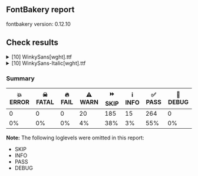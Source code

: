 ## FontBakery report

fontbakery version: 0.12.10





## Check results



<details><summary>[10] WinkySans[wght].ttf</summary>
<div>
<details>
    <summary>⚠️ <b>WARN</b> Detect any interpolation issues in the font. <a href="https://fontbakery.readthedocs.io/en/stable/fontbakery/checks/universal.html#"></a></summary>
    <div>







* ⚠️ **WARN** <p>Interpolation issues were found in the font:</p>
<pre><code>- Contour 0 point 61 in glyph 'g.salt' has a kink between location wght=300 and location wght=900

- Contour 0 point 26 in glyph 'numbersign' has a kink between location wght=300 and location wght=900

- Contour 0 point 67 in glyph 'three' has a kink between location wght=300 and location wght=900

- Contour 1 point 26 in glyph 'eth' has a kink between location wght=300 and location wght=900

- Contour 0 point 20 in glyph 'a.salt' has a kink between location wght=300 and location wght=900

- Contour 0 point 71 in glyph 'k' has a kink between location wght=300 and location wght=900

- Contour 1 point 18 in glyph 'ampersand' has a kink between location wght=300 and location wght=900

- Contour 0 point 20 in glyph 'six' has a kink between location wght=300 and location wght=900
</code></pre>
 [code: interpolation-issues]



</div>
</details>

<details>
    <summary>⚠️ <b>WARN</b> Check font contains no unreachable glyphs <a href="https://fontbakery.readthedocs.io/en/stable/fontbakery/checks/universal.glyphset.html#"></a></summary>
    <div>







* ⚠️ **WARN** <p>The following glyphs could not be reached by codepoint or substitution rules:</p>
<pre><code>- commaturnedabove
</code></pre>
 [code: unreachable-glyphs]



</div>
</details>

<details>
    <summary>⚠️ <b>WARN</b> Validate size, and resolution of article images, and ensure article page has minimum length and includes visual assets. <a href="https://fontbakery.readthedocs.io/en/stable/fontbakery/checks/googlefonts.article.html#"></a></summary>
    <div>







* ⚠️ **WARN** <p>Family metadata at fonts/variable does not have an article.</p>
 [code: lacks-article]



</div>
</details>

<details>
    <summary>⚠️ <b>WARN</b> Check for codepoints not covered by METADATA subsets. <a href="https://fontbakery.readthedocs.io/en/stable/fontbakery/checks/googlefonts.subsets.html#"></a></summary>
    <div>







* ⚠️ **WARN** <p>The following codepoints supported by the font are not covered by
any subsets defined in the font's metadata file, and will never
be served. You can solve this by either manually adding additional
subset declarations to METADATA.pb, or by editing the glyphset
definitions.</p>
<ul>
<li>U+02D8 BREVE: try adding one of: yi, canadian-aboriginal</li>
<li>U+02D9 DOT ABOVE: try adding one of: yi, canadian-aboriginal</li>
<li>U+02DB OGONEK: try adding one of: yi, canadian-aboriginal</li>
<li>U+0302 COMBINING CIRCUMFLEX ACCENT: try adding one of: coptic, cherokee, tifinagh, math</li>
<li>U+0306 COMBINING BREVE: try adding one of: tifinagh, old-permic</li>
<li>U+0307 COMBINING DOT ABOVE: try adding one of: hebrew, malayalam, todhri, coptic, canadian-aboriginal, syriac, old-permic, tai-le, math, tifinagh, duployan</li>
<li>U+030A COMBINING RING ABOVE: try adding one of: syriac, duployan</li>
<li>U+030B COMBINING DOUBLE ACUTE ACCENT: try adding one of: cherokee, osage</li>
<li>U+030C COMBINING CARON: try adding one of: cherokee, tai-le</li>
<li>U+0312 COMBINING TURNED COMMA ABOVE: try adding math</li>
<li>U+0326 COMBINING COMMA BELOW: try adding math</li>
<li>U+0327 COMBINING CEDILLA: try adding math</li>
<li>U+0328 COMBINING OGONEK: not included in any glyphset definition</li>
<li>U+0E3F THAI CURRENCY SYMBOL BAHT: try adding thai</li>
<li>U+1EBC LATIN CAPITAL LETTER E WITH TILDE: try adding vietnamese</li>
<li>U+1EBD LATIN SMALL LETTER E WITH TILDE: try adding vietnamese</li>
<li>U+2000 EN QUAD: try adding symbols2</li>
<li>U+2001 EM QUAD: try adding symbols2</li>
<li>U+2003 EM SPACE: try adding nushu</li>
<li>U+2004 THREE-PER-EM SPACE: try adding symbols2</li>
<li>U+2005 FOUR-PER-EM SPACE: try adding symbols2</li>
<li>U+2006 SIX-PER-EM SPACE: try adding symbols2</li>
<li>U+2007 FIGURE SPACE: try adding symbols2</li>
<li>U+2008 PUNCTUATION SPACE: try adding symbols2</li>
<li>U+200A HAIR SPACE: try adding symbols2</li>
<li>U+200C ZERO WIDTH NON-JOINER: try adding one of: kayah-li, khmer, yi, mongolian, kaithi, chakma, dogra, new-tai-lue, myanmar, khojki, siddham, mandaic, brahmi, lepcha, tai-tham, arabic, lao, devanagari, malayalam, cham, warang-citi, syriac, phags-pa, thaana, gujarati, manichaean, sundanese, bengali, tai-viet, saurashtra, javanese, buginese, bhaiksuki, modi, tagbanwa, duployan, meetei-mayek, balinese, rejang, khudawadi, tagalog, limbu, nko, psalter-pahlavi, avestan, gunjala-gondi, tifinagh, hatran, hanunoo, kannada, newa, sogdian, takri, hebrew, kharoshthi, oriya, sharada, telugu, masaram-gondi, gurmukhi, zanabazar-square, buhid, tai-le, mahajani, pahawh-hmong, grantha, sinhala, syloti-nagri, tirhuta, tibetan, tamil, thai, hanifi-rohingya, batak</li>
<li>U+200D ZERO WIDTH JOINER: try adding one of: kayah-li, khmer, yi, mongolian, kaithi, chakma, dogra, new-tai-lue, myanmar, khojki, siddham, mandaic, brahmi, lepcha, tai-tham, arabic, lao, devanagari, malayalam, cham, warang-citi, syriac, phags-pa, thaana, gujarati, manichaean, sundanese, bengali, tai-viet, saurashtra, javanese, buginese, bhaiksuki, modi, tagbanwa, duployan, meetei-mayek, balinese, rejang, khudawadi, tagalog, limbu, nko, psalter-pahlavi, avestan, gunjala-gondi, tifinagh, hanunoo, kannada, old-hungarian, newa, sogdian, takri, hebrew, kharoshthi, oriya, sharada, telugu, masaram-gondi, gurmukhi, zanabazar-square, buhid, tai-le, mahajani, pahawh-hmong, grantha, sinhala, syloti-nagri, tirhuta, tibetan, tamil, thai, hanifi-rohingya, batak</li>
<li>U+200E LEFT-TO-RIGHT MARK: try adding one of: hebrew, syriac, phags-pa, thaana, nko, arabic</li>
<li>U+200F RIGHT-TO-LEFT MARK: try adding one of: hebrew, syriac, phags-pa, thaana, nko</li>
<li>U+2021 DOUBLE DAGGER: try adding adlam</li>
<li>U+202F NARROW NO-BREAK SPACE: try adding one of: phags-pa, yi, mongolian</li>
<li>U+2030 PER MILLE SIGN: try adding adlam</li>
<li>U+205F MEDIUM MATHEMATICAL SPACE: try adding math</li>
<li>U+2248 ALMOST EQUAL TO: try adding math</li>
<li>U+2260 NOT EQUAL TO: try adding math</li>
<li>U+2264 LESS-THAN OR EQUAL TO: try adding math</li>
<li>U+2265 GREATER-THAN OR EQUAL TO: try adding math</li>
<li>U+3000 IDEOGRAPHIC SPACE: try adding one of: yi, japanese, chinese-hongkong, phags-pa, nushu, chinese-simplified, chinese-traditional</li>
<li>U+FB00 LATIN SMALL LIGATURE FF: not included in any glyphset definition</li>
<li>U+FB01 LATIN SMALL LIGATURE FI: not included in any glyphset definition</li>
<li>U+FB02 LATIN SMALL LIGATURE FL: not included in any glyphset definition</li>
<li>U+FB03 LATIN SMALL LIGATURE FFI: not included in any glyphset definition</li>
</ul>
<p>Or you can add the above codepoints to one of the subsets supported by the font: <code>latin</code>, <code>latin-ext</code></p>
 [code: unreachable-subsetting]



</div>
</details>

<details>
    <summary>⚠️ <b>WARN</b> Ensure dotted circle glyph is present and can attach marks. <a href="https://fontbakery.readthedocs.io/en/stable/fontbakery/checks/shaping.html#"></a></summary>
    <div>







* ⚠️ **WARN** <p>No dotted circle glyph present</p>
 [code: missing-dotted-circle]



</div>
</details>

<details>
    <summary>⚠️ <b>WARN</b> Ensure soft_dotted characters lose their dot when combined with marks that replace the dot. <a href="https://fontbakery.readthedocs.io/en/stable/fontbakery/checks/shaping.html#"></a></summary>
    <div>







* ⚠️ **WARN** <p>The dot of soft dotted characters used in orthographies <em>must</em> disappear in the following strings: i̊ i̋ į̀ į́ į̂ į̃ į̄ į̌</p>
<p>The dot of soft dotted characters <em>should</em> disappear in other cases, for example: ĭ i̇ ǐ i̒ ĭ̦ i̦̇ i̦̊ i̦̋ ǐ̦ i̦̒ ĭ̧ i̧̇ i̧̊ i̧̋ ǐ̧ i̧̒ į̆ į̇ į̈ į̊</p>
<p>Your font fully covers the following languages that require the soft-dotted feature: Lithuanian (Latn, 2,357,094 speakers), Dutch (Latn, 31,709,104 speakers).</p>
<p>Your font does <em>not</em> cover the following languages that require the soft-dotted feature: Gulay (Latn, 250,478 speakers), Avokaya (Latn, 100,000 speakers), Ngbaka (Latn, 1,020,000 speakers), Nzakara (Latn, 50,000 speakers), Aghem (Latn, 38,843 speakers), Mfumte (Latn, 79,000 speakers), Sar (Latn, 500,000 speakers), Ebira (Latn, 2,200,000 speakers), Belarusian (Cyrl, 10,064,517 speakers), Mundani (Latn, 34,000 speakers), Navajo (Latn, 166,319 speakers), Vute (Latn, 21,000 speakers), Southern Kisi (Latn, 360,000 speakers), Fur (Latn, 1,230,163 speakers), Dan (Latn, 1,099,244 speakers), Teke-Ebo (Latn, 260,000 speakers), Ekpeye (Latn, 226,000 speakers), Zapotec (Latn, 490,000 speakers), Ejagham (Latn, 120,000 speakers), Koonzime (Latn, 40,000 speakers), Bafut (Latn, 158,146 speakers), Kom (Latn, 360,685 speakers), Mango (Latn, 77,000 speakers), Ijo, Southeast (Latn, 2,471,000 speakers), Han (Latn, 6 speakers), Ma’di (Latn, 584,000 speakers), Kaska (Latn, 125 speakers), Heiltsuk (Latn, 300 speakers), South Central Banda (Latn, 244,000 speakers), Nateni (Latn, 100,000 speakers), Lugbara (Latn, 2,200,000 speakers), Basaa (Latn, 332,940 speakers), Ukrainian (Cyrl, 29,273,587 speakers), Cicipu (Latn, 44,000 speakers), Yala (Latn, 200,000 speakers), Bete-Bendi (Latn, 100,000 speakers), Dii (Latn, 71,000 speakers), Igbo (Latn, 27,823,640 speakers), Kpelle, Guinea (Latn, 622,000 speakers), Makaa (Latn, 221,000 speakers).</p>
 [code: soft-dotted]



</div>
</details>

<details>
    <summary>⚠️ <b>WARN</b> Is there kerning info for non-ligated sequences? <a href="https://fontbakery.readthedocs.io/en/stable/fontbakery/checks/googlefonts.gpos.html#"></a></summary>
    <div>







* ⚠️ **WARN** <p>GPOS table lacks kerning info for the following non-ligated sequences:</p>
<pre><code>- f + f

- f + i

- f + l
</code></pre>
 [code: lacks-kern-info]



</div>
</details>

<details>
    <summary>⚠️ <b>WARN</b> Are there caret positions declared for every ligature? <a href="https://fontbakery.readthedocs.io/en/stable/fontbakery/checks/googlefonts.gdef.html#"></a></summary>
    <div>







* ⚠️ **WARN** <p>This font lacks caret position values for ligature glyphs on its GDEF table.</p>
 [code: lacks-caret-pos]



</div>
</details>

<details>
    <summary>⚠️ <b>WARN</b> Ensure variable fonts include an avar table. <a href="https://fontbakery.readthedocs.io/en/stable/fontbakery/checks/googlefonts.varfont.html#"></a></summary>
    <div>







* ⚠️ **WARN** <p>This variable font does not have an avar table.</p>
 [code: missing-avar]



</div>
</details>

<details>
    <summary>⚠️ <b>WARN</b> Ensure fonts have ScriptLangTags declared on the 'meta' table. <a href="https://fontbakery.readthedocs.io/en/stable/fontbakery/checks/googlefonts.meta.html#"></a></summary>
    <div>







* ⚠️ **WARN** <p>This font file does not have a 'meta' table.</p>
 [code: lacks-meta-table]



</div>
</details>
</div>
</details>

<details><summary>[10] WinkySans-Italic[wght].ttf</summary>
<div>
<details>
    <summary>⚠️ <b>WARN</b> Detect any interpolation issues in the font. <a href="https://fontbakery.readthedocs.io/en/stable/fontbakery/checks/universal.html#"></a></summary>
    <div>







* ⚠️ **WARN** <p>Interpolation issues were found in the font:</p>
<pre><code>- Contour 0 point 63 in glyph 'g.salt' has a kink between location wght=300 and location wght=900

- Contour 0 point 26 in glyph 'numbersign' has a kink between location wght=300 and location wght=900

- Contour 0 point 67 in glyph 'three' has a kink between location wght=300 and location wght=900

- Contour 1 point 26 in glyph 'eth' has a kink between location wght=300 and location wght=900

- Contour 0 point 44 in glyph 'eight' has a kink between location wght=300 and location wght=900

- Contour 0 point 29 in glyph 'B.salt' has a kink between location wght=300 and location wght=900
</code></pre>
 [code: interpolation-issues]



</div>
</details>

<details>
    <summary>⚠️ <b>WARN</b> Check font contains no unreachable glyphs <a href="https://fontbakery.readthedocs.io/en/stable/fontbakery/checks/universal.glyphset.html#"></a></summary>
    <div>







* ⚠️ **WARN** <p>The following glyphs could not be reached by codepoint or substitution rules:</p>
<pre><code>- commaturnedabove
</code></pre>
 [code: unreachable-glyphs]



</div>
</details>

<details>
    <summary>⚠️ <b>WARN</b> Validate size, and resolution of article images, and ensure article page has minimum length and includes visual assets. <a href="https://fontbakery.readthedocs.io/en/stable/fontbakery/checks/googlefonts.article.html#"></a></summary>
    <div>







* ⚠️ **WARN** <p>Family metadata at fonts/variable does not have an article.</p>
 [code: lacks-article]



</div>
</details>

<details>
    <summary>⚠️ <b>WARN</b> Check for codepoints not covered by METADATA subsets. <a href="https://fontbakery.readthedocs.io/en/stable/fontbakery/checks/googlefonts.subsets.html#"></a></summary>
    <div>







* ⚠️ **WARN** <p>The following codepoints supported by the font are not covered by
any subsets defined in the font's metadata file, and will never
be served. You can solve this by either manually adding additional
subset declarations to METADATA.pb, or by editing the glyphset
definitions.</p>
<ul>
<li>U+02D8 BREVE: try adding one of: yi, canadian-aboriginal</li>
<li>U+02D9 DOT ABOVE: try adding one of: yi, canadian-aboriginal</li>
<li>U+02DB OGONEK: try adding one of: yi, canadian-aboriginal</li>
<li>U+0302 COMBINING CIRCUMFLEX ACCENT: try adding one of: coptic, cherokee, tifinagh, math</li>
<li>U+0306 COMBINING BREVE: try adding one of: tifinagh, old-permic</li>
<li>U+0307 COMBINING DOT ABOVE: try adding one of: hebrew, malayalam, todhri, coptic, canadian-aboriginal, syriac, old-permic, tai-le, math, tifinagh, duployan</li>
<li>U+030A COMBINING RING ABOVE: try adding one of: syriac, duployan</li>
<li>U+030B COMBINING DOUBLE ACUTE ACCENT: try adding one of: cherokee, osage</li>
<li>U+030C COMBINING CARON: try adding one of: cherokee, tai-le</li>
<li>U+0312 COMBINING TURNED COMMA ABOVE: try adding math</li>
<li>U+0326 COMBINING COMMA BELOW: try adding math</li>
<li>U+0327 COMBINING CEDILLA: try adding math</li>
<li>U+0328 COMBINING OGONEK: not included in any glyphset definition</li>
<li>U+0E3F THAI CURRENCY SYMBOL BAHT: try adding thai</li>
<li>U+1EBC LATIN CAPITAL LETTER E WITH TILDE: try adding vietnamese</li>
<li>U+1EBD LATIN SMALL LETTER E WITH TILDE: try adding vietnamese</li>
<li>U+2000 EN QUAD: try adding symbols2</li>
<li>U+2001 EM QUAD: try adding symbols2</li>
<li>U+2003 EM SPACE: try adding nushu</li>
<li>U+2004 THREE-PER-EM SPACE: try adding symbols2</li>
<li>U+2005 FOUR-PER-EM SPACE: try adding symbols2</li>
<li>U+2006 SIX-PER-EM SPACE: try adding symbols2</li>
<li>U+2007 FIGURE SPACE: try adding symbols2</li>
<li>U+2008 PUNCTUATION SPACE: try adding symbols2</li>
<li>U+200A HAIR SPACE: try adding symbols2</li>
<li>U+200C ZERO WIDTH NON-JOINER: try adding one of: kayah-li, khmer, yi, mongolian, kaithi, chakma, dogra, new-tai-lue, myanmar, khojki, siddham, mandaic, brahmi, lepcha, tai-tham, arabic, lao, devanagari, malayalam, cham, warang-citi, syriac, phags-pa, thaana, gujarati, manichaean, sundanese, bengali, tai-viet, saurashtra, javanese, buginese, bhaiksuki, modi, tagbanwa, duployan, meetei-mayek, balinese, rejang, khudawadi, tagalog, limbu, nko, psalter-pahlavi, avestan, gunjala-gondi, tifinagh, hatran, hanunoo, kannada, newa, sogdian, takri, hebrew, kharoshthi, oriya, sharada, telugu, masaram-gondi, gurmukhi, zanabazar-square, buhid, tai-le, mahajani, pahawh-hmong, grantha, sinhala, syloti-nagri, tirhuta, tibetan, tamil, thai, hanifi-rohingya, batak</li>
<li>U+200D ZERO WIDTH JOINER: try adding one of: kayah-li, khmer, yi, mongolian, kaithi, chakma, dogra, new-tai-lue, myanmar, khojki, siddham, mandaic, brahmi, lepcha, tai-tham, arabic, lao, devanagari, malayalam, cham, warang-citi, syriac, phags-pa, thaana, gujarati, manichaean, sundanese, bengali, tai-viet, saurashtra, javanese, buginese, bhaiksuki, modi, tagbanwa, duployan, meetei-mayek, balinese, rejang, khudawadi, tagalog, limbu, nko, psalter-pahlavi, avestan, gunjala-gondi, tifinagh, hanunoo, kannada, old-hungarian, newa, sogdian, takri, hebrew, kharoshthi, oriya, sharada, telugu, masaram-gondi, gurmukhi, zanabazar-square, buhid, tai-le, mahajani, pahawh-hmong, grantha, sinhala, syloti-nagri, tirhuta, tibetan, tamil, thai, hanifi-rohingya, batak</li>
<li>U+200E LEFT-TO-RIGHT MARK: try adding one of: hebrew, syriac, phags-pa, thaana, nko, arabic</li>
<li>U+200F RIGHT-TO-LEFT MARK: try adding one of: hebrew, syriac, phags-pa, thaana, nko</li>
<li>U+2021 DOUBLE DAGGER: try adding adlam</li>
<li>U+202F NARROW NO-BREAK SPACE: try adding one of: phags-pa, yi, mongolian</li>
<li>U+2030 PER MILLE SIGN: try adding adlam</li>
<li>U+205F MEDIUM MATHEMATICAL SPACE: try adding math</li>
<li>U+2248 ALMOST EQUAL TO: try adding math</li>
<li>U+2260 NOT EQUAL TO: try adding math</li>
<li>U+2264 LESS-THAN OR EQUAL TO: try adding math</li>
<li>U+2265 GREATER-THAN OR EQUAL TO: try adding math</li>
<li>U+3000 IDEOGRAPHIC SPACE: try adding one of: yi, japanese, chinese-hongkong, phags-pa, nushu, chinese-simplified, chinese-traditional</li>
<li>U+FB00 LATIN SMALL LIGATURE FF: not included in any glyphset definition</li>
<li>U+FB01 LATIN SMALL LIGATURE FI: not included in any glyphset definition</li>
<li>U+FB02 LATIN SMALL LIGATURE FL: not included in any glyphset definition</li>
<li>U+FB03 LATIN SMALL LIGATURE FFI: not included in any glyphset definition</li>
</ul>
<p>Or you can add the above codepoints to one of the subsets supported by the font: <code>latin</code>, <code>latin-ext</code></p>
 [code: unreachable-subsetting]



</div>
</details>

<details>
    <summary>⚠️ <b>WARN</b> Ensure dotted circle glyph is present and can attach marks. <a href="https://fontbakery.readthedocs.io/en/stable/fontbakery/checks/shaping.html#"></a></summary>
    <div>







* ⚠️ **WARN** <p>No dotted circle glyph present</p>
 [code: missing-dotted-circle]



</div>
</details>

<details>
    <summary>⚠️ <b>WARN</b> Ensure soft_dotted characters lose their dot when combined with marks that replace the dot. <a href="https://fontbakery.readthedocs.io/en/stable/fontbakery/checks/shaping.html#"></a></summary>
    <div>







* ⚠️ **WARN** <p>The dot of soft dotted characters used in orthographies <em>must</em> disappear in the following strings: i̊ i̋ į̀ į́ į̂ į̃ į̄ į̌</p>
<p>The dot of soft dotted characters <em>should</em> disappear in other cases, for example: ĭ i̇ ǐ i̒ ĭ̦ i̦̇ i̦̊ i̦̋ ǐ̦ i̦̒ ĭ̧ i̧̇ i̧̊ i̧̋ ǐ̧ i̧̒ į̆ į̇ į̈ į̊</p>
<p>Your font fully covers the following languages that require the soft-dotted feature: Lithuanian (Latn, 2,357,094 speakers), Dutch (Latn, 31,709,104 speakers).</p>
<p>Your font does <em>not</em> cover the following languages that require the soft-dotted feature: Gulay (Latn, 250,478 speakers), Avokaya (Latn, 100,000 speakers), Ngbaka (Latn, 1,020,000 speakers), Nzakara (Latn, 50,000 speakers), Aghem (Latn, 38,843 speakers), Mfumte (Latn, 79,000 speakers), Sar (Latn, 500,000 speakers), Ebira (Latn, 2,200,000 speakers), Belarusian (Cyrl, 10,064,517 speakers), Mundani (Latn, 34,000 speakers), Navajo (Latn, 166,319 speakers), Vute (Latn, 21,000 speakers), Southern Kisi (Latn, 360,000 speakers), Fur (Latn, 1,230,163 speakers), Dan (Latn, 1,099,244 speakers), Teke-Ebo (Latn, 260,000 speakers), Ekpeye (Latn, 226,000 speakers), Zapotec (Latn, 490,000 speakers), Ejagham (Latn, 120,000 speakers), Koonzime (Latn, 40,000 speakers), Bafut (Latn, 158,146 speakers), Kom (Latn, 360,685 speakers), Mango (Latn, 77,000 speakers), Ijo, Southeast (Latn, 2,471,000 speakers), Han (Latn, 6 speakers), Ma’di (Latn, 584,000 speakers), Kaska (Latn, 125 speakers), Heiltsuk (Latn, 300 speakers), South Central Banda (Latn, 244,000 speakers), Nateni (Latn, 100,000 speakers), Lugbara (Latn, 2,200,000 speakers), Basaa (Latn, 332,940 speakers), Ukrainian (Cyrl, 29,273,587 speakers), Cicipu (Latn, 44,000 speakers), Yala (Latn, 200,000 speakers), Bete-Bendi (Latn, 100,000 speakers), Dii (Latn, 71,000 speakers), Igbo (Latn, 27,823,640 speakers), Kpelle, Guinea (Latn, 622,000 speakers), Makaa (Latn, 221,000 speakers).</p>
 [code: soft-dotted]



</div>
</details>

<details>
    <summary>⚠️ <b>WARN</b> Is there kerning info for non-ligated sequences? <a href="https://fontbakery.readthedocs.io/en/stable/fontbakery/checks/googlefonts.gpos.html#"></a></summary>
    <div>







* ⚠️ **WARN** <p>GPOS table lacks kerning info for the following non-ligated sequences:</p>
<pre><code>- f + f

- f + i

- f + l
</code></pre>
 [code: lacks-kern-info]



</div>
</details>

<details>
    <summary>⚠️ <b>WARN</b> Are there caret positions declared for every ligature? <a href="https://fontbakery.readthedocs.io/en/stable/fontbakery/checks/googlefonts.gdef.html#"></a></summary>
    <div>







* ⚠️ **WARN** <p>This font lacks caret position values for ligature glyphs on its GDEF table.</p>
 [code: lacks-caret-pos]



</div>
</details>

<details>
    <summary>⚠️ <b>WARN</b> Ensure variable fonts include an avar table. <a href="https://fontbakery.readthedocs.io/en/stable/fontbakery/checks/googlefonts.varfont.html#"></a></summary>
    <div>







* ⚠️ **WARN** <p>This variable font does not have an avar table.</p>
 [code: missing-avar]



</div>
</details>

<details>
    <summary>⚠️ <b>WARN</b> Ensure fonts have ScriptLangTags declared on the 'meta' table. <a href="https://fontbakery.readthedocs.io/en/stable/fontbakery/checks/googlefonts.meta.html#"></a></summary>
    <div>







* ⚠️ **WARN** <p>This font file does not have a 'meta' table.</p>
 [code: lacks-meta-table]



</div>
</details>
</div>
</details>




### Summary

| 💥 ERROR | ☠ FATAL | 🔥 FAIL | ⚠️ WARN | ⏩ SKIP | ℹ️ INFO | ✅ PASS | 🔎 DEBUG | 
| ---|---|---|---|---|---|---|---|
| 0 | 0 | 0 | 20 | 185 | 15 | 264 | 0 | 
| 0% | 0% | 0% | 4% | 38% | 3% | 55% | 0% | 



**Note:** The following loglevels were omitted in this report:


* SKIP
* INFO
* PASS
* DEBUG
